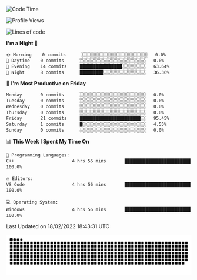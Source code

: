 <!--START_SECTION:waka-->
![Code Time](http://img.shields.io/badge/Code%20Time-7%20hrs%2037%20mins-blue)

![Profile Views](http://img.shields.io/badge/Profile%20Views-13-blue)

![Lines of code](https://img.shields.io/badge/From%20Hello%20World%20I%27ve%20Written-0%20lines%20of%20code-blue)

**I'm a Night 🦉** 

```text
🌞 Morning    0 commits      ░░░░░░░░░░░░░░░░░░░░░░░░░   0.0% 
🌆 Daytime    0 commits      ░░░░░░░░░░░░░░░░░░░░░░░░░   0.0% 
🌃 Evening    14 commits     ████████████████░░░░░░░░░   63.64% 
🌙 Night      8 commits      █████████░░░░░░░░░░░░░░░░   36.36%

```
📅 **I'm Most Productive on Friday** 

```text
Monday       0 commits      ░░░░░░░░░░░░░░░░░░░░░░░░░   0.0% 
Tuesday      0 commits      ░░░░░░░░░░░░░░░░░░░░░░░░░   0.0% 
Wednesday    0 commits      ░░░░░░░░░░░░░░░░░░░░░░░░░   0.0% 
Thursday     0 commits      ░░░░░░░░░░░░░░░░░░░░░░░░░   0.0% 
Friday       21 commits     ███████████████████████░░   95.45% 
Saturday     1 commits      █░░░░░░░░░░░░░░░░░░░░░░░░   4.55% 
Sunday       0 commits      ░░░░░░░░░░░░░░░░░░░░░░░░░   0.0%

```


📊 **This Week I Spent My Time On** 

```text
💬 Programming Languages: 
C++                      4 hrs 56 mins       █████████████████████████   100.0%

🔥 Editors: 
VS Code                  4 hrs 56 mins       █████████████████████████   100.0%

💻 Operating System: 
Windows                  4 hrs 56 mins       █████████████████████████   100.0%

```


 Last Updated on 18/02/2022 18:43:31 UTC
<!--END_SECTION:waka-->
![github contribution grid snake animation](https://raw.githubusercontent.com/Kkkkkk58/Kkkkkk58/output/github-contribution-grid-snake.svg)
